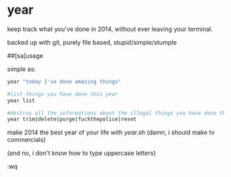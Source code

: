 year
====

keep track what you've done in 2014, without ever leaving your terminal.

backed up with git, purely file based, stupid/simple/stumple

##[sa]usage

simple as:

```bash
year "today I've done amazing things"

#list things you have done this year
year list

#destroy all the informations about the illegal things you have done this year
year trim|delete|purge|fuckthepolice|reset
```

make 2014 the best year of your life with _year.sh_ (damn, i should make tv commercials)

(and no, i don't know how to type uppercase letters)

:wq